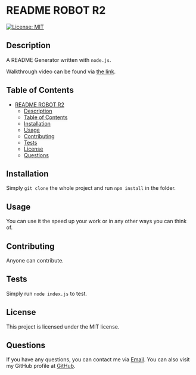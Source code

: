 # README ROBOT R2
    
[![License: MIT](https://img.shields.io/badge/License-MIT-yellow.svg)](https://opensource.org/licenses/MIT)

## Description

A README Generator written with `node.js`.

Walkthrough video can be found via [the link](https://drive.google.com/file/d/1EWxwdsg9NcBtrsrv-wg8k_01ziWHYfqk/view).

## Table of Contents

- [README ROBOT R2](#readme-robot-r2)
  - [Description](#description)
  - [Table of Contents](#table-of-contents)
  - [Installation](#installation)
  - [Usage](#usage)
  - [Contributing](#contributing)
  - [Tests](#tests)
  - [License](#license)
  - [Questions](#questions)

## Installation

Simply `git clone` the whole project and run `npm install` in the folder.

## Usage

You can use it the speed up your work or in any other ways you can think of.

## Contributing

Anyone can contribute.

## Tests

Simply run `node index.js` to test.

## License

This project is licensed under the MIT license.

## Questions

If you have any questions, you can contact me via [Email](ross4han@gmail.com). You can also visit my GitHub profile at [GitHub](https://github.com/dearbojack).